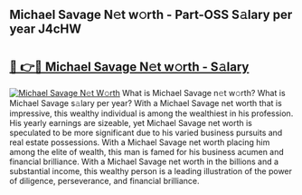 ## Michael Savage N𝚎t w𝚘rth - Part-OSS S𝚊lary per year J4cHW

# <h2><a href="http://gc3p35j.nevu.top/?p=Michael+Savage">🔗 👉🔴 Michael Savage N𝚎t w𝚘rth - S𝚊lary</a></h2>

[![Michael Savage N𝚎t W𝚘rth](https://i.imgur.com/Oavwk0R.jpeg)](http://gc3p35j.nevu.top/?p=Michael+Savage)
What is Michael Savage n𝚎t w𝚘rth? What is Michael Savage s𝚊lary per year?
With a Michael Savage net worth that is impressive, this wealthy individual is among the wealthiest in his profession. His yearly earnings are sizeable, yet Michael Savage net worth is speculated to be more significant due to his varied business pursuits and real estate possessions. With a Michael Savage net worth placing him among the elite of wealth, this man is famed for his business acumen and financial brilliance. With a Michael Savage net worth in the billions and a substantial income, this wealthy person is a leading illustration of the power of diligence, perseverance, and financial brilliance.
